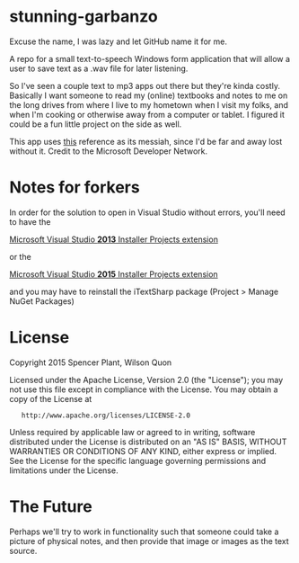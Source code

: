 # stunning-garbanzo
Excuse the name, I was lazy and let GitHub name it for me.

A repo for a small text-to-speech Windows form application that will allow a user to save text as a .wav file for later listening.

So I've seen a couple text to mp3 apps out there but they're kinda costly. Basically I want someone to read my (online) textbooks and notes to me on the long drives from where I live to my hometown when I visit my folks, and when I'm cooking or otherwise away from a computer or tablet. I figured it could be a fun little project on the side as well.

This app uses [this](https://msdn.microsoft.com/en-us/library/ms586885(v=vs.110).aspx) reference as its messiah, since I'd be far and away lost without it. Credit to the Microsoft Developer Network.

# Notes for forkers
In order for the solution to open in Visual Studio without errors, you'll need to have the 

[Microsoft Visual Studio **2013** Installer Projects extension](https://visualstudiogallery.msdn.microsoft.com/9abe329c-9bba-44a1-be59-0fbf6151054d/file/130817/3/VSI_bundle.exe)

or the

[Microsoft Visual Studio **2015** Installer Projects extension](https://visualstudiogallery.msdn.microsoft.com/f1cc3f3e-c300-40a7-8797-c509fb8933b9/file/171165/2/VSI_bundle.exe)

and you may have to reinstall the iTextSharp package (Project > Manage NuGet Packages)

License
=======
   Copyright 2015 Spencer Plant, Wilson Quon

   Licensed under the Apache License, Version 2.0 (the "License");
   you may not use this file except in compliance with the License.
   You may obtain a copy of the License at

       http://www.apache.org/licenses/LICENSE-2.0

   Unless required by applicable law or agreed to in writing, software
   distributed under the License is distributed on an "AS IS" BASIS,
   WITHOUT WARRANTIES OR CONDITIONS OF ANY KIND, either express or implied.
   See the License for the specific language governing permissions and
   limitations under the License.

# The Future
Perhaps we'll try to work in functionality such that someone could take a picture of physical notes, and then provide that image or images as the text source.
